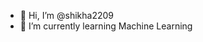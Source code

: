 
- 👋 Hi, I’m @shikha2209
- 🌱 I’m currently learning Machine Learning


<!---
shikha2209/shikha2209 is a ✨ special ✨ repository because its `README.md` (this file) appears on your GitHub profile.
You can click the Preview link to take a look at your changes.
--->
